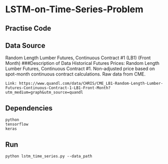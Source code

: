 # LSTM-on-Time-Series-Problem
## Practise Code

## Data Source
Random Length Lumber Futures, Continuous Contract #1 (LB1) (Front Month)
###Description of Data
Historical Futures Prices: Random Length Lumber Futures, Continuous Contract #1. Non-adjusted price based on spot-month continuous contract calculations. Raw data from CME.
~~~
Link: https://www.quandl.com/data/CHRIS/CME_LB1-Random-Length-Lumber-Futures-Continuous-Contract-1-LB1-Front-Month?utm_medium=graph&utm_source=quandl
~~~

## Dependencies
~~~
python
tensorflow
keras
~~~

## Run
~~~
python lstm_time_series.py --data_path 
~~~
